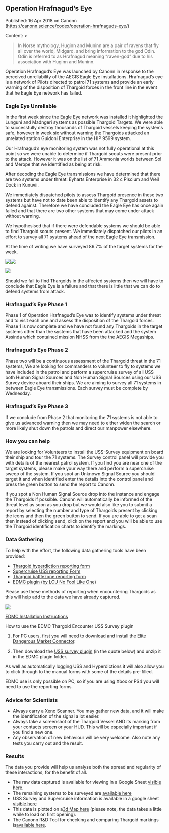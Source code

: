 ## Operation Hrafnagud&#8217;s Eye

Published: 16 Apr 2018 on Canonn (https://canonn.science/codex/operation-hrafnaguds-eye/)

Content: > 
> In Norse mythology, Huginn and Muninn are a pair of ravens that fly all over the world, Midgard, and bring information to the god Odin. Odin is referred to as Hrafnagud meaning “raven-god” due to his association with Huginn and Muninn.

Operation Hrafnagud’s Eye was launched by Canonn in response to the perceived unreliability of the AEGIS Eagle Eye installations. Hrafnagud’s eye is a network of Pilots directed to patrol 71 systems and provide an early warning of the disposition of Thargoid forces in the front line in the event that he Eagle Eye network has failed.

### Eagle Eye Unreliable

In the first week since the [Eagle Eye](https://canonn.science/codex/eagle-eye-installations/) network was installed it highlighted the Lunguni and Madngeri systems as possible Thargoid Targets. We were able to successfully destroy thousands of Thargoid vessels keeping the systems safe, however in week six without warning the Thargoids attacked an unrelated station Guidoni Enterprise in the HIP 9599 system.

Our Hrafnagud’s eye monitoring system was not fully operational at this point so we were unable to determine if Thargoid scouts were present prior to the attack. However it was on the list of 71 Ammonia worlds between Sol and Merope that we identified as being at risk.

After decoding the Eagle Eye transmissions we have determined that there are two systems under threat: Eyharts Enterprise in 32 c Piscium and Weil Dock in Kunuvii.

We immediately dispatched pilots to assess Thargoid presence in these two systems but have not to date been able to identify any Thargoid assets to defend against. Therefore we have concluded the Eagle Eye has once again failed and that there are two other systems that may come under attack without warning.

We hypothesised that if there were defendable systems we should be able to find Thargoid scouts present. We immediately dispatched our pilots in an effort to survey all 71 systems ahead of the next Eagle Eye transmission.

At the time of writing we have surveyed 86.7% of the target systems for the week.

![](https://docs.google.com/spreadsheets/d/e/2PACX-1vQGZ9meiqW_-5iDW2MKvwTBXK-RXJkCW53sNELRUH0jp99YZ1Qaj8yTYyFP89nwR803tHFRfEmENdjI/pubchart?oid=1574789816&amp;format=image)![](https://docs.google.com/spreadsheets/d/e/2PACX-1vQGZ9meiqW_-5iDW2MKvwTBXK-RXJkCW53sNELRUH0jp99YZ1Qaj8yTYyFP89nwR803tHFRfEmENdjI/pubchart?oid=495570940&amp;format=image)

![](https://docs.google.com/spreadsheets/d/e/2PACX-1vQGZ9meiqW_-5iDW2MKvwTBXK-RXJkCW53sNELRUH0jp99YZ1Qaj8yTYyFP89nwR803tHFRfEmENdjI/pubchart?oid=1610993177&amp;format=image)

Should we fail to find Thargoids in the affected systems then we will have to conclude that Eagle Eye is a failure and that there is little that we can do to defend systems from attack.

### Hrafnagud’s Eye Phase 1

Phase 1 of Operation Hrafnagud’s Eye was to identify systems under threat and to visit each one and assess the disposition of the Thargoid forces. Phase 1 is now complete and we have not found any Thargoids in the target systems other than the systems that have been attacked and the system Assinda which contained mission NHSS from the the AEGIS Megaships.

### Hrafnagud’s Eye Phase 2

Phase two will be a continuous assessment of the Thargoid threat in the 71 systems, We are looking for commanders to volunteer to fly to systems we have included in the patrol and perform a supercruise survey of all USS both Human Signal Sources and Non Human Signal Sources using our USS Survey device aboard their ships. We are aiming to survey all 71 systems in between Eagle Eye transmissions. Each survey must be complete by Wednesday.

### Hrafnagud’s Eye Phase 3

If we conclude from Phase 2 that monitoring the 71 systems is not able to give us advanced warning then we may need to either widen the search or more likely shut down the patrols and direct our manpower elsewhere.

### How you can help

We are looking for Volunteers to install the USS-Survey equipment on board their ship and tour the 71 systems. The Survey control panel will provide you with details of the nearest patrol system. If you find you are near one of the target systems, please make your way there and perform a supercruise sweep of the system. If you spot an Unknown Signal Source you should target it and when identified enter the details into the control panel and press the green button to send the report to Canonn.

If you spot a Non Human Signal Source drop into the instance and engage the Thargoids if possible. Canonn will automatically be informed of the threat level as soon as you drop but we would also like you to submit a report by selecting the number and type of Thargoids present by clicking the icons and then the green button to send. If you are able to get a scan then instead of clicking send, click on the report and you will be able to use the Thargoid identification charts to identify the markings.

### Data Gathering

To help with the effort, the following data gathering tools have been provided:

- [Thargoid hyperdiction reporting form](https://docs.google.com/forms/d/e/1FAIpQLSeQyYdpD79L7v0qL6JH09cfPZw_7QJ_3d526jweaS92VmK-ZQ/viewform)
- [Supercruise USS reporting Form](https://docs.google.com/forms/d/e/1FAIpQLSeOBbUTiD64FyyzkIeZfO5UMfqeuU2lsRf3_Ulh7APddd91JA/viewform)
- [Thargoid battlezone reporting form](https://docs.google.com/forms/d/e/1FAIpQLSdspuO9LP1byQFx4oeMNq9FT4eo34mgqpQTo-6oYZOXoX0PtA/viewform)
- [EDMC plugin (by LCU No Fool Like One)](https://github.com/NoFoolLikeOne/EDMC-USS-Survey/blob/master/README.md)

Please use these methods of reporting when encountering Thargoids as this will help add to the data we have already captured.

![](https://canonn.science/wp-content/uploads/2018/03/LCU_USSSurveyPlugin-screenshot-300x181.png)

[EDMC Installation Instructions](javascript:void%280%29)

How to use the EDMC Thargoid Encounter USS Survey plugin

1. For PC users, first you will need to download and install the [Elite Dangerous Market Connector](https://github.com/Marginal/EDMarketConnector/wiki/Installation-%26-Setup).

2. Then download the [USS survey plugin](https://github.com/NoFoolLikeOne/EDMC-USS-Survey/blob/master/README.md) (in the quote below) and unzip it in the EDMC plugin folder.

As well as automatically logging USS and Hyperdictions it will also allow you to click through to the manual forms with some of the details pre-filled.

EDMC use is only possible on PC, so if you are using Xbox or PS4 you will need to use the reporting forms.

### Advice for Scientists

- Always carry a Xeno Scanner. You may gather new data, and it will make the identification of the signal a lot easier.
- Always take a screenshot of the Thargoid Vessel AND its marking from your contacts screen or your HUD. This will be especially important if you find a new one.
- Any observation of new behaviour will be very welcome. Also note any tests you carry out and the result.

### Results

The data you provide will help us analyse both the spread and regularity of these interactions, for the benefit of all.

- The raw data captured is available for viewing in a Google Sheet [visible here](https://docs.google.com/spreadsheets/d/1IA3HxotFUXh9qJi3v-wtcenvMF-znamfQ8JtNJbiZdo/edit#gid=1466834969).
- The remaining systems to be surveyed are [available here](https://docs.google.com/spreadsheets/d/e/2PACX-1vQLtReZQbaSyNf8kFZlexFFQqpBzSGNiCr2DeidufZAFrYRertXI_q0AfJscZrTe1x8TkfRu0BhlUck/pubhtml?gid=416704214&amp;single=true)
- USS Survey and Supercruise information is available in a google sheet [visible here](https://docs.google.com/spreadsheets/d/10SwarpGE6208lY0GpvSZogdk8s0m0bQXoZlZCWkDe1w/edit?usp=sharing)
- This data is plotted on a[3d Map here](https://map.canonn.technology/thargoids-combo.html) (please note, the data takes a little while to load on first opening).
- The Canonn R&D Tool for checking and comparing Thargoid markings is[available here](https://tools.canonn.technology/thargoid_glyphs/).

###